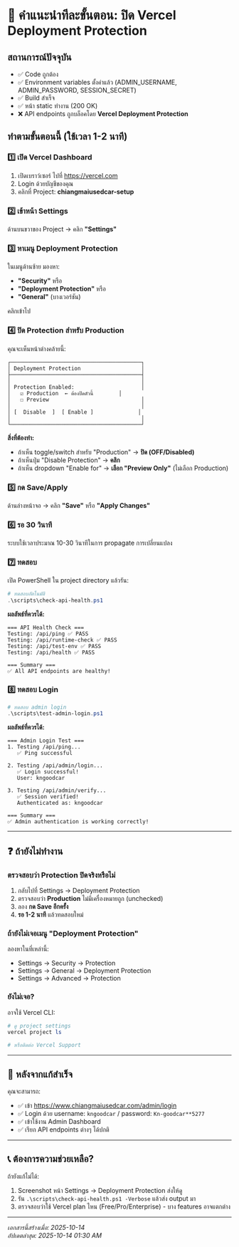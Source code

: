 # 🎯 คำแนะนำทีละขั้นตอน: ปิด Vercel Deployment Protection

## สถานการณ์ปัจจุบัน

- ✅ Code ถูกต้อง
- ✅ Environment variables ตั้งค่าแล้ว (ADMIN_USERNAME, ADMIN_PASSWORD, SESSION_SECRET)
- ✅ Build สำเร็จ
- ✅ หน้า static ทำงาน (200 OK)
- ❌ API endpoints ถูกบล็อคโดย **Vercel Deployment Protection**

## ทำตามขั้นตอนนี้ (ใช้เวลา 1-2 นาที)

### 1️⃣ เปิด Vercel Dashboard

1. เปิดเบราว์เซอร์ ไปที่ <https://vercel.com>
2. Login ด้วยบัญชีของคุณ
3. คลิกที่ Project: **chiangmaiusedcar-setup**

### 2️⃣ เข้าหน้า Settings

ด้านบนขวาของ Project → คลิก **"Settings"**

### 3️⃣ หาเมนู Deployment Protection

ในเมนูด้านซ้าย มองหา:

- **"Security"** หรือ
- **"Deployment Protection"** หรือ
- **"General"** (บางเวอร์ชัน)

คลิกเข้าไป

### 4️⃣ ปิด Protection สำหรับ Production

คุณจะเห็นหน้าต่างคล้ายนี้:

```text
┌─────────────────────────────────────────┐
│ Deployment Protection                   │
├─────────────────────────────────────────┤
│                                         │
│ Protection Enabled:                     │
│   ☑ Production  ← ต้องปิดตัวนี้        │
│   ☐ Preview                             │
│                                         │
│ [  Disable  ]  [ Enable ]              │
│                                         │
└─────────────────────────────────────────┘
```

**สิ่งที่ต้องทำ:**

- ถ้าเห็น toggle/switch สำหรับ "Production" → **ปิด (OFF/Disabled)**
- ถ้าเห็นปุ่ม "Disable Protection" → **คลิก**
- ถ้าเห็น dropdown "Enable for" → **เลือก "Preview Only"** (ไม่เลือก Production)

### 5️⃣ กด Save/Apply

ด้านล่างหน้าจอ → คลิก **"Save"** หรือ **"Apply Changes"**

### 6️⃣ รอ 30 วินาที

ระบบใช้เวลาประมาณ 10-30 วินาทีในการ propagate การเปลี่ยนแปลง

### 7️⃣ ทดสอบ

เปิด PowerShell ใน project directory แล้วรัน:

```powershell
# ทดสอบอัตโนมัติ
.\scripts\check-api-health.ps1
```

**ผลลัพธ์ที่ควรได้:**

```text
=== API Health Check ===
Testing: /api/ping ✅ PASS
Testing: /api/runtime-check ✅ PASS
Testing: /api/test-env ✅ PASS
Testing: /api/health ✅ PASS

=== Summary ===
✅ All API endpoints are healthy!
```

### 8️⃣ ทดสอบ Login

```powershell
# ทดสอบ admin login
.\scripts\test-admin-login.ps1
```

**ผลลัพธ์ที่ควรได้:**

```text
=== Admin Login Test ===
1. Testing /api/ping...
   ✅ Ping successful

2. Testing /api/admin/login...
   ✅ Login successful!
   User: kngoodcar

3. Testing /api/admin/verify...
   ✅ Session verified!
   Authenticated as: kngoodcar

=== Summary ===
✅ Admin authentication is working correctly!
```

---

## ❓ ถ้ายังไม่ทำงาน

### ตรวจสอบว่า Protection ปิดจริงหรือไม่

1. กลับไปที่ Settings → Deployment Protection
2. ตรวจสอบว่า **Production** ไม่มีเครื่องหมายถูก (unchecked)
3. ลอง **กด Save อีกครั้ง**
4. **รอ 1-2 นาที** แล้วทดสอบใหม่

### ถ้ายังไม่เจอเมนู "Deployment Protection"

ลองหาในที่เหล่านี้:

- Settings → Security → Protection
- Settings → General → Deployment Protection
- Settings → Advanced → Protection

### ยังไม่เจอ?

อาจใช้ Vercel CLI:

```powershell
# ดู project settings
vercel project ls

# หรือติดต่อ Vercel Support
```

---

## 🎉 หลังจากแก้สำเร็จ

คุณจะสามารถ:

- ✅ เข้า <https://www.chiangmaiusedcar.com/admin/login>
- ✅ Login ด้วย username: `kngoodcar` / password: `Kn-goodcar**5277`
- ✅ เข้าใช้งาน Admin Dashboard
- ✅ เรียก API endpoints ต่างๆ ได้ปกติ

---

## 📞 ต้องการความช่วยเหลือ?

ถ้ายังแก้ไม่ได้:

1. Screenshot หน้า Settings → Deployment Protection ส่งให้ดู
2. รัน `.\scripts\check-api-health.ps1 -Verbose` แล้วส่ง output มา
3. ตรวจสอบว่าใช้ Vercel plan ไหน (Free/Pro/Enterprise) - บาง features อาจแตกต่าง

---

_เอกสารนี้สร้างเมื่อ: 2025-10-14_  
_อัปเดตล่าสุด: 2025-10-14 01:30 AM_
